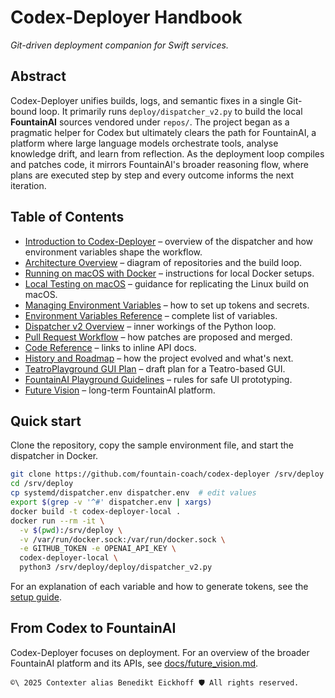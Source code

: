 # Codex-Deployer Handbook

*Git-driven deployment companion for Swift services.*

## Abstract
Codex-Deployer unifies builds, logs, and semantic fixes in a single Git-bound loop. It primarily runs `deploy/dispatcher_v2.py` to build the local **FountainAI** sources vendored under `repos/`. The project began as a pragmatic helper for Codex but ultimately clears the path for FountainAI, a platform where large language models orchestrate tools, analyse knowledge drift, and learn from reflection. As the deployment loop compiles and patches code, it mirrors FountainAI's broader reasoning flow, where plans are executed step by step and every outcome informs the next iteration.

## Table of Contents
- [Introduction to Codex-Deployer](docs/handbook/introduction.md) – overview of the dispatcher and how environment variables shape the workflow.
- [Architecture Overview](docs/handbook/architecture.md) – diagram of repositories and the build loop.
- [Running on macOS with Docker](docs/mac_docker_tutorial.md) – instructions for local Docker setups.
- [Local Testing on macOS](docs/mac_local_testing.md) – guidance for replicating the Linux build on macOS.
- [Managing Environment Variables](docs/managing_environment_variables.md) – how to set up tokens and secrets.
- [Environment Variables Reference](docs/environment_variables.md) – complete list of variables.
- [Dispatcher v2 Overview](docs/dispatcher_v2.md) – inner workings of the Python loop.
- [Pull Request Workflow](docs/pull_request_workflow.md) – how patches are proposed and merged.
- [Code Reference](docs/handbook/code_reference.md) – links to inline API docs.
- [History and Roadmap](docs/handbook/history.md) – how the project evolved and what's next.
- [TeatroPlayground GUI Plan](docs/teatro_playground_gui_plan.md) – draft plan for a Teatro-based GUI.
- [FountainAI Playground Guidelines](docs/fountainai_playground_guidelines.md) – rules for safe UI prototyping.
- [Future Vision](docs/future_vision.md) – long-term FountainAI platform.

## Quick start
Clone the repository, copy the sample environment file, and start the dispatcher in Docker.
```bash
git clone https://github.com/fountain-coach/codex-deployer /srv/deploy
cd /srv/deploy
cp systemd/dispatcher.env dispatcher.env  # edit values
export $(grep -v '^#' dispatcher.env | xargs)
docker build -t codex-deployer-local .
docker run --rm -it \
  -v $(pwd):/srv/deploy \
  -v /var/run/docker.sock:/var/run/docker.sock \
  -e GITHUB_TOKEN -e OPENAI_API_KEY \
  codex-deployer-local \
  python3 /srv/deploy/deploy/dispatcher_v2.py
```
For an explanation of each variable and how to generate tokens, see the [setup guide](docs/managing_environment_variables.md).

## From Codex to FountainAI
Codex-Deployer focuses on deployment. For an overview of the broader FountainAI platform and its APIs, see [docs/future_vision.md](docs/future_vision.md).

`````text
©\ 2025 Contexter alias Benedikt Eickhoff 🛡️ All rights reserved.
`````

